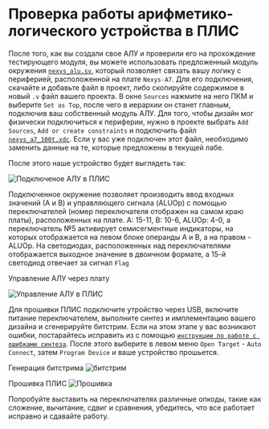 # Проверка работы арифметико-логического устройства в ПЛИС

После того, как вы создали свое АЛУ и проверили его на прохождение тестирующего модуля, вы можете использовать предложенный модуль окружения [`nexys_alu.sv`](nexys_alu.sv), который позволяет связать вашу логику с периферией, расположенной на плате `Nexys-A7`. Для его подключения, скачайте и добавьте файл в проект, либо скопируйте содержимое в новый `.v` файл вашего проекта. В окне `Sources` нажмите на него ПКМ и выберите `Set as Top`, после чего в иерархии он станет главным, подключив ваш собственный модуль АЛУ. Для того, чтобы дизайн мог физически подключиться к периферии, нужно в проекте выбрать `Add Sources`, `Add or create constraints` и подключить файл [`nexys_a7_100t.xdc`](nexys_a7_100t.xdc). Если у вас уже подключен этот файл, необходимо заменить данные на те, которые предложены в текущей лабе.

После этого наше устройство будет выглядеть так:

![Подключеное АЛУ в ПЛИС](../../../../technical/Labs/Pic/alu_9.png)

Подключенное окружение позволяет производить ввод входных значений (А и В) и управляющего сигнала (ALUOp) с помощью переключателей (номер переключателя отображен на самом краю платы), расположенных на плате. А: 15-11, В: 10-6, ALUOp: 4-0, а переключатель №5 активирует семисегментные индикаторы, на которых отображается на левом блоке операнды А и В, а на правом - ALUOp. На светодиодах, расположенных над переключателями отображается выходное значение в двоичном формате, а 15-й светодиод отвечает за сигнал `Flag`

Управление АЛУ через плату

![Управление АЛУ в ПЛИС](../../../../technical/Labs/Pic/nexys_alu.png)

Для прошивки ПЛИС подключите утройство через USB, включите питание переключателем, выполните синтез и имплементацию вашего дизайна и сгенерируйте битстрим. Если на этом этапе у вас возникают ошибки, постарайтесь исправить из с помощью [`инструкции по работе с ошибками синтеза`](../../../Other/Vivado%20Basics/Elaboration%20failed.md). После этого выберите в левом меню `Open Target` - `Auto Connect`, затем `Program Device` и ваше устройство прошьется.

Генерация битстрима
![битстрим](../../../../technical/Labs/Pic/Program_Device1.png)

Прошивка ПЛИС
![Прошивка](../../../../technical/Labs/Pic/Program_Device2.png)

Попробуйте выставить на переключателях различные опкоды, такие как сложение, вычитание, сдвиг и сравнения, убедитесь, что все работает исправно и сдавайте работу.
